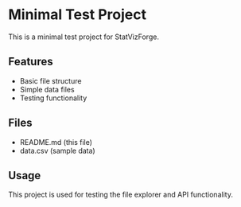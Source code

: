 # Minimal Test Project

This is a minimal test project for StatVizForge.

## Features
- Basic file structure
- Simple data files
- Testing functionality

## Files
- README.md (this file)
- data.csv (sample data)

## Usage
This project is used for testing the file explorer and API functionality.